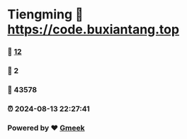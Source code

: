 # Tiengming :link: https://code.buxiantang.top 
### :page_facing_up: [12](https://code.buxiantang.top/tag.html) 
### :speech_balloon: 2 
### :hibiscus: 43578 
### :alarm_clock: 2024-08-13 22:27:41 
### Powered by :heart: [Gmeek](https://github.com/Meekdai/Gmeek)
